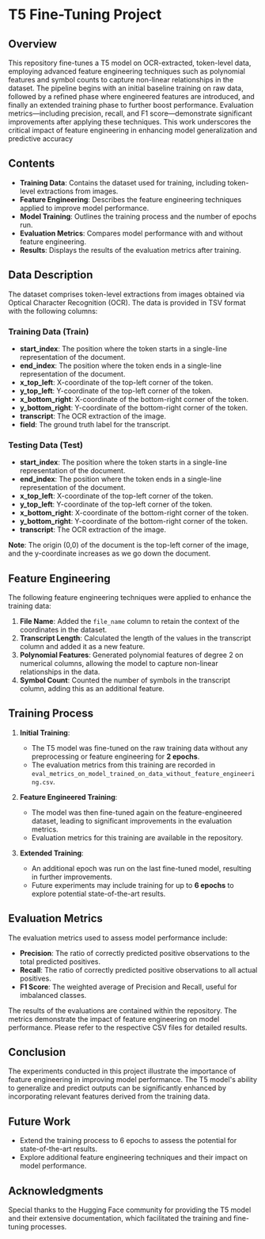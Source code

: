 # T5 Fine-Tuning Project

## Overview

This repository fine-tunes a T5 model on OCR-extracted, token-level data, employing advanced feature engineering techniques such as polynomial features and symbol counts to capture non-linear relationships in the dataset. The pipeline begins with an initial baseline training on raw data, followed by a refined phase where engineered features are introduced, and finally an extended training phase to further boost performance. Evaluation metrics—including precision, recall, and F1 score—demonstrate significant improvements after applying these techniques. This work underscores the critical impact of feature engineering in enhancing model generalization and predictive accuracy

## Contents

- **Training Data**: Contains the dataset used for training, including token-level extractions from images.
- **Feature Engineering**: Describes the feature engineering techniques applied to improve model performance.
- **Model Training**: Outlines the training process and the number of epochs run.
- **Evaluation Metrics**: Compares model performance with and without feature engineering.
- **Results**: Displays the results of the evaluation metrics after training.

## Data Description

The dataset comprises token-level extractions from images obtained via Optical Character Recognition (OCR). The data is provided in TSV format with the following columns:

### Training Data (Train)

- **start_index**: The position where the token starts in a single-line representation of the document.
- **end_index**: The position where the token ends in a single-line representation of the document.
- **x_top_left**: X-coordinate of the top-left corner of the token.
- **y_top_left**: Y-coordinate of the top-left corner of the token.
- **x_bottom_right**: X-coordinate of the bottom-right corner of the token.
- **y_bottom_right**: Y-coordinate of the bottom-right corner of the token.
- **transcript**: The OCR extraction of the image.
- **field**: The ground truth label for the transcript.

### Testing Data (Test)

- **start_index**: The position where the token starts in a single-line representation of the document.
- **end_index**: The position where the token ends in a single-line representation of the document.
- **x_top_left**: X-coordinate of the top-left corner of the token.
- **y_top_left**: Y-coordinate of the top-left corner of the token.
- **x_bottom_right**: X-coordinate of the bottom-right corner of the token.
- **y_bottom_right**: Y-coordinate of the bottom-right corner of the token.
- **transcript**: The OCR extraction of the image.

**Note**: The origin (0,0) of the document is the top-left corner of the image, and the y-coordinate increases as we go down the document.

## Feature Engineering

The following feature engineering techniques were applied to enhance the training data:

1. **File Name**: Added the `file_name` column to retain the context of the coordinates in the dataset.
2. **Transcript Length**: Calculated the length of the values in the transcript column and added it as a new feature.
3. **Polynomial Features**: Generated polynomial features of degree 2 on numerical columns, allowing the model to capture non-linear relationships in the data.
4. **Symbol Count**: Counted the number of symbols in the transcript column, adding this as an additional feature.

## Training Process

1. **Initial Training**:
   - The T5 model was fine-tuned on the raw training data without any preprocessing or feature engineering for **2 epochs**.
   - The evaluation metrics from this training are recorded in `eval_metrics_on_model_trained_on_data_without_feature_engineering.csv`.

2. **Feature Engineered Training**:
   - The model was then fine-tuned again on the feature-engineered dataset, leading to significant improvements in the evaluation metrics.
   - Evaluation metrics for this training are available in the repository.

3. **Extended Training**:
   - An additional epoch was run on the last fine-tuned model, resulting in further improvements.
   - Future experiments may include training for up to **6 epochs** to explore potential state-of-the-art results.

## Evaluation Metrics

The evaluation metrics used to assess model performance include:

- **Precision**: The ratio of correctly predicted positive observations to the total predicted positives.
- **Recall**: The ratio of correctly predicted positive observations to all actual positives.
- **F1 Score**: The weighted average of Precision and Recall, useful for imbalanced classes.

The results of the evaluations are contained within the repository. The metrics demonstrate the impact of feature engineering on model performance. Please refer to the respective CSV files for detailed results.

## Conclusion

The experiments conducted in this project illustrate the importance of feature engineering in improving model performance. The T5 model's ability to generalize and predict outputs can be significantly enhanced by incorporating relevant features derived from the training data.

## Future Work

- Extend the training process to 6 epochs to assess the potential for state-of-the-art results.
- Explore additional feature engineering techniques and their impact on model performance.

## Acknowledgments

Special thanks to the Hugging Face community for providing the T5 model and their extensive documentation, which facilitated the training and fine-tuning processes.
